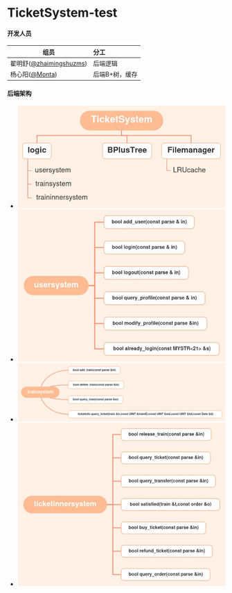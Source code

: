 # TicketSystem-test
#### 开发人员

| 组员                                                         | 分工           |
| ------------------------------------------------------------ | :------------- |
| 翟明舒([@zhaimingshuzms](https://github.com/zhaimingshuzms)) | 后端逻辑       |
| 杨心阳([@Monta](https://github.com/Montayang))               | 后端B+树，缓存 |

#### 后端架构

- ![avatar](.\doc\TicketSystem.png)
- ![avatar](.\doc\usersystem.png)
- ![avatar](.\doc\trainSystem.png)
- ![avatar](.\doc\ticketinnerSystem.png)